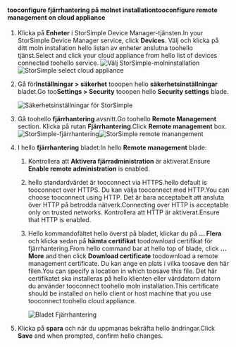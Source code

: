 
#### <a name="tooconfigure-remote-management-on-cloud-appliance"></a><span data-ttu-id="73c29-101">tooconfigure fjärrhantering på molnet installation</span><span class="sxs-lookup"><span data-stu-id="73c29-101">tooconfigure remote management on cloud appliance</span></span>

1. <span data-ttu-id="73c29-102">Klicka på **Enheter** i StorSimple Device Manager-tjänsten.</span><span class="sxs-lookup"><span data-stu-id="73c29-102">In your StorSimple Device Manager service, click **Devices**.</span></span> <span data-ttu-id="73c29-103">Välj och klicka på ditt moln installation hello listan av enheter anslutna toohello tjänst.</span><span class="sxs-lookup"><span data-stu-id="73c29-103">Select and click your cloud appliance from hello list of devices connected toohello service.</span></span>
    <span data-ttu-id="73c29-104">![Välj StorSimple-molninstallation](./media/storsimple-8000-configure-remote-management-http-device/sca-remote-manage1.png)</span><span class="sxs-lookup"><span data-stu-id="73c29-104">![StorSimple select cloud appliance](./media/storsimple-8000-configure-remote-management-http-device/sca-remote-manage1.png)</span></span>

2. <span data-ttu-id="73c29-105">Gå för**Inställningar > säkerhet** tooopen hello **säkerhetsinställningar** bladet.</span><span class="sxs-lookup"><span data-stu-id="73c29-105">Go too**Settings > Security** tooopen hello **Security settings** blade.</span></span>

     ![Säkerhetsinställningar för StorSimple](./media/storsimple-8000-configure-remote-management-http-device/sca-remote-manage2.png)

3. <span data-ttu-id="73c29-107">Gå toohello **fjärrhantering** avsnitt.</span><span class="sxs-lookup"><span data-stu-id="73c29-107">Go toohello **Remote Management** section.</span></span> <span data-ttu-id="73c29-108">Klicka på rutan **Fjärrhantering**.</span><span class="sxs-lookup"><span data-stu-id="73c29-108">Click **Remote management** box.</span></span>
     <span data-ttu-id="73c29-109">![StorSimple-fjärrhantering](./media/storsimple-8000-configure-remote-management-http-device/sca-remote-manage3.png)</span><span class="sxs-lookup"><span data-stu-id="73c29-109">![StorSimple remote manangement](./media/storsimple-8000-configure-remote-management-http-device/sca-remote-manage3.png)</span></span>

4. <span data-ttu-id="73c29-110">I hello **fjärrhantering** bladet:</span><span class="sxs-lookup"><span data-stu-id="73c29-110">In hello **Remote management** blade:</span></span>

    1. <span data-ttu-id="73c29-111">Kontrollera att **Aktivera fjärradministration** är aktiverat.</span><span class="sxs-lookup"><span data-stu-id="73c29-111">Ensure **Enable remote administration** is enabled.</span></span>
    2. <span data-ttu-id="73c29-112">hello standardvärdet är tooconnect via HTTPS.</span><span class="sxs-lookup"><span data-stu-id="73c29-112">hello default is tooconnect over HTTPS.</span></span> <span data-ttu-id="73c29-113">Du kan välja tooconnect med HTTP.</span><span class="sxs-lookup"><span data-stu-id="73c29-113">You can choose tooconnect using HTTP.</span></span> <span data-ttu-id="73c29-114">Det är bara acceptabelt att ansluta över HTTP på betrodda nätverk.</span><span class="sxs-lookup"><span data-stu-id="73c29-114">Connecting over HTTP is acceptable only on trusted networks.</span></span> <span data-ttu-id="73c29-115">Kontrollera att HTTP är aktiverat.</span><span class="sxs-lookup"><span data-stu-id="73c29-115">Ensure that HTTP is enabled.</span></span>
    3. <span data-ttu-id="73c29-116">Hello kommandofältet hello överst på bladet, klickar du på **... Flera** och klicka sedan på **hämta certifikat** toodownload certifikat för fjärrhantering.</span><span class="sxs-lookup"><span data-stu-id="73c29-116">From hello command bar at hello top of blade, click **... More** and then click **Download certificate** toodownload a remote management certificate.</span></span> <span data-ttu-id="73c29-117">Du kan ange en plats i vilka toosave den här filen.</span><span class="sxs-lookup"><span data-stu-id="73c29-117">You can specify a location in which toosave this file.</span></span> <span data-ttu-id="73c29-118">Det här certifikatet ska installeras på hello klienten eller värddatorn datorn du använder tooconnect toohello moln installation.</span><span class="sxs-lookup"><span data-stu-id="73c29-118">This certificate should be installed on hello client or host machine that you use tooconnect toohello cloud appliance.</span></span>

        ![Bladet Fjärrhantering](./media/storsimple-8000-configure-remote-management-http-device/sca-remote-manage4.png)
5. <span data-ttu-id="73c29-120">Klicka på **spara** och när du uppmanas bekräfta hello ändringar.</span><span class="sxs-lookup"><span data-stu-id="73c29-120">Click **Save** and when prompted, confirm hello changes.</span></span>
